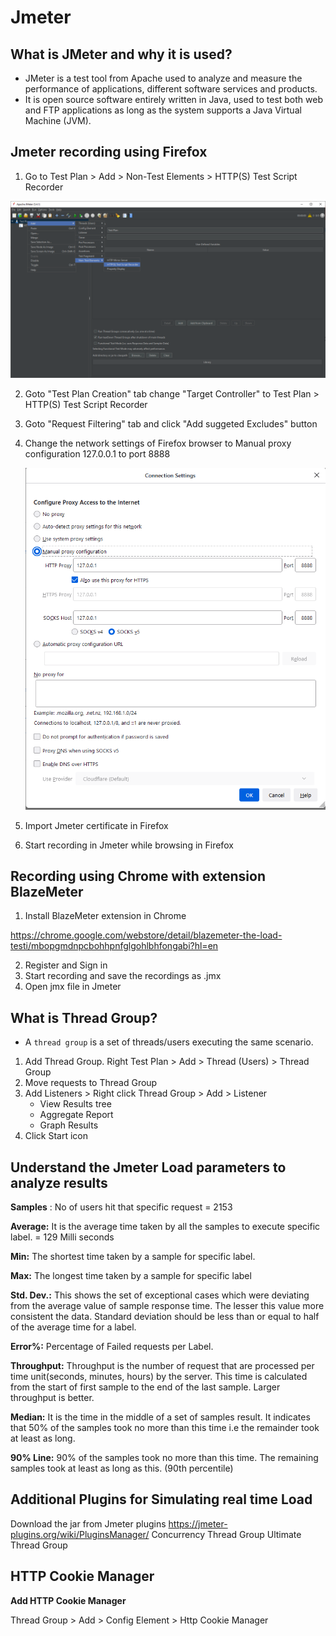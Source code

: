 # Jmeter

## What is JMeter and why it is used?

- JMeter is a test tool from Apache used to analyze and measure the performance of applications, different software services and products. 
- It is open source software entirely written in Java, used to test both web and FTP applications as long as the system supports a Java Virtual Machine (JVM).



## Jmeter recording using Firefox

1. Go to Test Plan > Add > Non-Test Elements > HTTP(S) Test Script Recorder

![image-20211216113836808](images\image-20211216113836808.png)

2. Goto "Test Plan Creation" tab change "Target Controller" to Test Plan > HTTP(S) Test Script Recorder

3. Goto "Request Filtering" tab and click "Add suggeted Excludes" button

4. Change the network settings of Firefox browser to Manual proxy configuration 127.0.0.1 to port 8888

   ![image-20211216115145574](images\image-20211216115145574.png)

5. Import Jmeter certificate in Firefox

6. Start recording in Jmeter while browsing in Firefox

## Recording using Chrome with extension BlazeMeter

1. Install BlazeMeter extension in Chrome

https://chrome.google.com/webstore/detail/blazemeter-the-load-testi/mbopgmdnpcbohhpnfglgohlbhfongabi?hl=en

2. Register and Sign in
3. Start recording and save the recordings as .jmx
4. Open jmx file in Jmeter 

## What is Thread Group?

- A `thread group` is a set of threads/users executing the same scenario.

1. Add Thread Group. Right Test Plan > Add > Thread (Users) > Thread Group
2. Move requests to Thread Group
3. Add Listeners > Right click Thread Group > Add > Listener 
   - View Results tree
   - Aggregate Report
   - Graph Results
4. Click Start icon

## Understand the Jmeter Load parameters to analyze results

**Samples** : No of users hit that specific request = 2153

**Average:** It is the average time taken by all the samples to execute specific label.  = 129 Milli seconds

**Min:** The shortest time taken by a sample for specific label. 

**Max:** The longest time taken by a sample for specific label

**Std. Dev.:** This shows the set of exceptional cases which were deviating from the average value of sample response time. The lesser this value more consistent the data. Standard deviation should be less than or equal to half of the average time for a label.

**Error%:** Percentage of Failed requests per Label.

**Throughput:** Throughput is the number of request that are processed per time unit(seconds, minutes, hours) by the server. This time is calculated from the start of first sample to the end of the last sample. Larger throughput is better. 

**Median:** It is the time in the middle of a set of samples result. It indicates that 50% of the samples took no more than this time i.e the remainder took at least as long.

**90% Line:** 90% of the samples took no more than this time. The remaining samples took at least as long as this. (90th percentile)

## Additional Plugins for Simulating real time Load
Download the jar from Jmeter plugins
https://jmeter-plugins.org/wiki/PluginsManager/
Concurrency Thread Group
Ultimate Thread Group



## HTTP Cookie Manager

**Add HTTP Cookie Manager**

Thread Group > Add > Config Element > Http Cookie Manager



